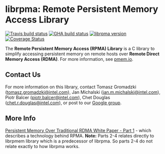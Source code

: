 # **librpma: Remote Persistent Memory Access Library**

[![Travis build status](https://travis-ci.org/pmem/rpma.svg?branch=master)](https://travis-ci.org/pmem/rpma)
[![GHA build status](https://github.com/pmem/rpma/workflows/RPMA/badge.svg?branch=master)](https://github.com/pmem/rpma/actions)
[![librpma version](https://img.shields.io/github/tag/pmem/rpma.svg)](https://github.com/pmem/rpma/releases/latest)
[![Coverage Status](https://codecov.io/github/pmem/rpma/coverage.svg?branch=master)](https://codecov.io/gh/pmem/rpma/branch/master)

The **Remote Persistent Memory Access (RPMA) Library** is a C library to simplify accessing persistent memory on remote hosts over **Remote Direct Memory Access (RDMA)**. For more information, see
[pmem.io](https://pmem.io).


## Contact Us

For more information on this library, contact
Tomasz Gromadzki (tomasz.gromadzki@intel.com),
Jan Michalski (jan.m.michalski@intel.com),
Piotr Balcer (piotr.balcer@intel.com),
Chet Douglas (chet.r.douglas@intel.com), or post to our
[Google group](https://groups.google.com/group/pmem).

## More Info

[Persistent Memory Over Traditional RDMA White Paper - Part 1](https://software.intel.com/content/www/us/en/develop/articles/persistent-memory-replication-over-traditional-rdma-part-1-understanding-remote-persistent.html) - which describes a technology behind RPMA. **Note:** Parts 2-4 relates directly to librpmem library which is a predecessor of librpma. So parts 2-4 do not relate exactly to how librpma works.
